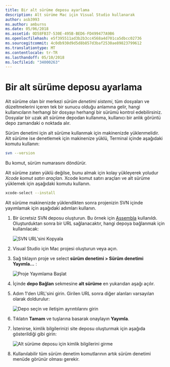 ```yaml
---
title: Bir alt sürüme deposu ayarlama
description: Alt sürüme Mac için Visual Studio kullanarak
author: asb3993
ms.author: amburns
ms.date: 05/06/2018
ms.assetid: 0D58FB37-530E-495B-BED6-FD499477A9B6
ms.openlocfilehash: e5f395511ad3b2b3cc4568a4d701ca5dbcc02736
ms.sourcegitcommit: 4c0db930d9d5d8b857d3baf2530ae89823799612
ms.translationtype: MT
ms.contentlocale: tr-TR
ms.lasthandoff: 05/10/2018
ms.locfileid: "34000263"
---
```

# <a name="setting-up-a-subversion-repository"></a>Bir alt sürüme deposu ayarlama

Alt sürüme olan bir merkezi _sürüm denetimi sistemi_, tüm dosyaları ve düzeltmelerini içeren tek bir sunucu olduğu anlamına gelir, hangi kullanıcıların herhangi bir dosyayı herhangi bir sürümü kontrol edebilirsiniz. Dosyalar bir uzak alt sürüme depodan kullanıma, kullanıcı bir anlık görüntü depo zamandaki o noktada alır.

Sürüm denetimi için alt sürüme kullanmak için makinenizde yüklenmelidir. Alt sürüme ise denetlemek için makinenize yüklü, Terminal içinde aşağıdaki komutu kullanın:

```bash
svn --version
```

Bu komut, sürüm numarasını döndürür.

Alt sürüme zaten yüklü değilse, bunu almak için kolay yükleyerek yoludur _Xcode komut satırı araçları_. Xcode komut satırı araçları ve alt sürüme yüklemek için aşağıdaki komutu kullanın.

```bash
xcode-select --install
```

Alt sürüme makinenizde yüklendikten sonra projenizin SVN içinde yayımlamak için aşağıdaki adımları kullanın.

1. Bir ücretsiz SVN deposu oluşturun. Bu örnek için [Assembla](https://app.assembla.com/) kullanıldı. Oluşturduktan sonra bir URL sağlanacaktır, hangi depoya bağlanmak için kullanılacak: 

    ![SVN URL'sini Kopyala](media/version-control-subversion1-sml.png)

2. Visual Studio için Mac projesi oluşturun veya açın.

3. Sağ tıklayın proje ve select **sürüm denetimi > Sürüm denetimi Yayımla...** : 

    ![Proje Yayımlama Başlat](media/version-control-subversion2.png)

4. İçinde **depo Bağlan** sekmesine **alt sürüme** en yukarıdan aşağı açılır.

5. Adım 1'den URL'sini girin. Girilen URL sonra diğer alanları varsayılan olarak doldurulur: 

    ![Depo seçin ve iletişim ayrıntılarını girin](media/version-control-subversion3.png)

7. Tıklatın **Tamam** ve tuşlarına basarak onaylayın **Yayımla**.

7. İstenirse, kimlik bilgilerinizi site deposu oluşturmak için aşağıda gösterildiği gibi girin:

    ![Alt sürüme deposu için kimlik bilgilerini girme](media/version-control-subversion5.png)

8.  Kullanılabilir tüm sürüm denetim komutlarının artık sürüm denetimi menüde görünür olması gerekir.


